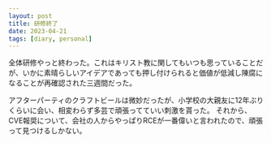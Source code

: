 ```yaml
---
layout: post
title: 研修終了
date: 2023-04-21
tags: [diary, personal]
---
```

全体研修やっと終わった。これはキリスト教に関してもいつも思っていることだが、いかに素晴らしいアイデアであっても押し付けられると価値が低減し陳腐になることが再確認された三週間だった。

アフターパーティのクラフトビールは微妙だったが、小学校の大親友に12年ぶりくらいに会い、相変わらず多芸で頑張ってていい刺激を貰った。
それから、CVE報奨について、会社の人からやっぱりRCEが一番偉いと言われたので、頑張って見つけるしかない。
